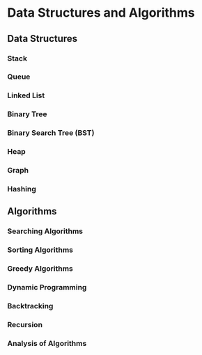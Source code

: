 # Data Structures and Algorithms
## Data Structures
### Stack
### Queue
### Linked List
### Binary Tree
### Binary Search Tree (BST)
### Heap
### Graph
### Hashing

## Algorithms
### Searching Algorithms
### Sorting Algorithms
### Greedy Algorithms
### Dynamic Programming
### Backtracking
### Recursion
### Analysis of Algorithms